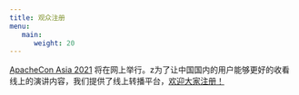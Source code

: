 ```yaml
---
title: 观众注册
menu:
   main:
      weight: 20
---
```


[ApacheCon Asia 2021](https://apachecon.com/acasia2021/zh/) 将在网上举行。z为了让中国国内的用户能够更好的收看线上的演讲内容，我们提供了线上转播平台，[欢迎大家注册！](http://hdxu.cn/Q7LkI)
